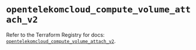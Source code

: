 # `opentelekomcloud_compute_volume_attach_v2`

Refer to the Terraform Registry for docs: [`opentelekomcloud_compute_volume_attach_v2`](https://registry.terraform.io/providers/opentelekomcloud/opentelekomcloud/1.36.18/docs/resources/compute_volume_attach_v2).
